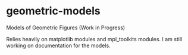 # geometric-models
Models of Geometric Figures
 (Work in Progress)
 
Relies heavily on matplotlib modules and mpl_toolkits modules.
I am still working on documentation for the models. 
